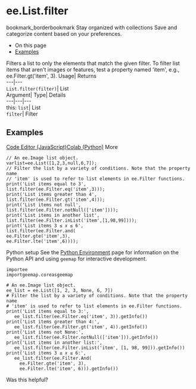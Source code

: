  
#  ee.List.filter 
bookmark_borderbookmark Stay organized with collections  Save and categorize content based on your preferences.
  * On this page
  * [Examples](https://developers.google.com/earth-engine/apidocs/ee-list-filter#examples)


Filters a list to only the elements that match the given filter. To filter list items that aren't images or features, test a property named 'item', e.g., ee.Filter.gt('item', 3). 
Usage| Returns  
---|---  
`List.filter(filter)`| List  
Argument| Type| Details  
---|---|---  
this: `list`| List  
`filter`| Filter  
## Examples
[Code Editor (JavaScript)](https://developers.google.com/earth-engine/apidocs/ee-list-filter#code-editor-javascript-sample)[Colab (Python)](https://developers.google.com/earth-engine/apidocs/ee-list-filter#colab-python-sample) More
```
// An ee.Image list object.
varlist=ee.List([1,2,3,null,6,7]);
// Filter the list by a variety of conditions. Note that the property name
// 'item' is used to refer to list elements in ee.Filter functions.
print('List items equal to 3',
list.filter(ee.Filter.eq('item',3)));
print('List items greater than 4',
list.filter(ee.Filter.gt('item',4)));
print('List items not null',
list.filter(ee.Filter.notNull(['item'])));
print('List items in another list',
list.filter(ee.Filter.inList('item',[1,98,99])));
print('List items 3 ≤ 𝑥 ≤ 6',
list.filter(ee.Filter.and(
ee.Filter.gte('item',3),
ee.Filter.lte('item',6))));
```
Python setup
See the [ Python Environment](https://developers.google.com/earth-engine/guides/python_install) page for information on the Python API and using `geemap` for interactive development.
```
importee
importgeemap.coreasgeemap
```
```
# An ee.Image list object.
ee_list = ee.List([1, 2, 3, None, 6, 7])
# Filter the list by a variety of conditions. Note that the property name
# 'item' is used to refer to list elements in ee.Filter functions.
print('List items equal to 3:',
   ee_list.filter(ee.Filter.eq('item', 3)).getInfo())
print('List items greater than 4:',
   ee_list.filter(ee.Filter.gt('item', 4)).getInfo())
print('List items not None:',
   ee_list.filter(ee.Filter.notNull(['item'])).getInfo())
print('List items in another list:',
   ee_list.filter(ee.Filter.inList('item', [1, 98, 99])).getInfo())
print('List items 3 ≤ 𝑥 ≤ 6:',
   ee_list.filter(ee.Filter.And(
     ee.Filter.gte('item', 3),
     ee.Filter.lte('item', 6))).getInfo())
```

Was this helpful?
